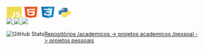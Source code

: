 


<div style="display: inline_block"><br>
  <img align="center" alt="Clarice-Js" height="30" width="40" src="https://raw.githubusercontent.com/devicons/devicon/master/icons/javascript/javascript-plain.svg">
  <img align="center" alt="Clarice-HTML" height="30" width="40" src="https://raw.githubusercontent.com/devicons/devicon/master/icons/html5/html5-original.svg">
  <img align="center" alt="Clarice-CSS" height="30" width="40" src="https://raw.githubusercontent.com/devicons/devicon/master/icons/css3/css3-original.svg">
  <img align="center" alt="Clarice-Python" height="30" width="40" src="https://raw.githubusercontent.com/devicons/devicon/master/icons/python/python-original.svg">
</div>
  



<div id = "badges">
  <a href="https://www.linkedin.com/in/claricesnunes/">
    <img src="https://img.shields.io/badge/LinkedIn-0077B5?style=for-the-badge&logo=linkedin&logoColor=white">
  </a>
  <a href="euclaricenunes@gmail.com">
    <img src="https://img.shields.io/badge/Gmail-D14836?style=for-the-badge&logo=gmail&logoColor=white"
  </a>
   <a href="+5561999449043">
    <img src="https://img.shields.io/badge/WhatsApp-25D366?style=for-the-badge&logo=whatsapp&logoColor=white"
  </a>
</div>


<p>

<img 
      align="left" 
      alt="GitHub Stats" 
      height="200" 
      src="https://github-readme-stats.vercel.app/api/top-langs/?username=claricenunes&theme=tokyonight&layout=compact&custom_title=Tecnologias&langs_count=9" 
  />

</p>

Repositórios 
/academicos -> projetos academicos
/pessoal -> projetos pessoais

